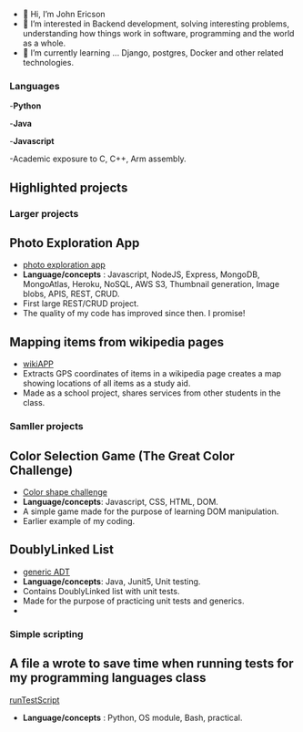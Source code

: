- 👋 Hi, I’m John Ericson
- 👀 I’m interested in Backend development, solving interesting problems, understanding how things work in software, programming and the world as a whole.
- 🌱 I’m currently learning ... Django, postgres, Docker and other related technologies.


### Languages
-**Python**

-**Java**

-**Javascript**

-Academic exposure to C, C++, Arm assembly.

## Highlighted projects

### Larger projects

## Photo Exploration App
- [photo exploration app](https://github.com/JREricson/photoAppV1)
- **Language/concepts** : Javascript, NodeJS, Express, MongoDB, MongoAtlas, Heroku, NoSQL, AWS S3, Thumbnail generation, Image blobs, APIS, REST, CRUD.
- First large REST/CRUD project.
- The quality of my code has improved since then. I promise!

## Mapping items from wikipedia pages
- [wikiAPP](https://github.com/JREricson/SE_Project_WikiApp)
- Extracts GPS coordinates of items in a wikipedia page creates a map showing locations of all items as a study aid.
- Made as a school project, shares services from other students in the class.


### Samller projects
## Color Selection Game (The Great Color Challenge)
 - [Color shape challenge](https://github.com/JREricson/GreatColorShapeChallenge)
 - **Language/concepts**: Javascript, CSS, HTML, DOM.
 - A simple game made for the purpose of learning DOM manipulation. 
 - Earlier example of my coding.

## DoublyLinked List
 - [generic ADT](https://github.com/JREricson/GenericADT)
 - **Language/concepts**: Java, Junit5, Unit testing.
 - Contains DoublyLinked list with unit tests.
 - Made for the purpose of practicing unit tests and generics.
 - 
### Simple scripting


## A file a wrote to save time when running tests for my programming languages class
[runTestScript](https://github.com/JREricson/ScriptsForRunningTests)
- **Language/concepts** : Python, OS module, Bash, practical.


<!-- ## A script I run to sort job listing I have applied to.
- **Language/concepts** : python/ OS module, Bash, pratical-->







